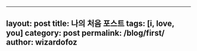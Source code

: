   ---
  layout: post
  title: 나의 처음 포스트
  tags: [i, love, you]
  category: post
  permalink: /blog/first/
  author: wizardofoz
  ---

